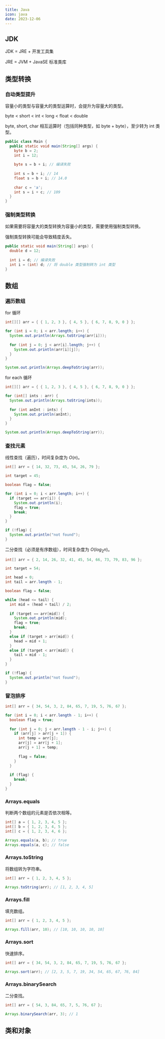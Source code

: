```yaml
---
title: Java
icon: java
date: 2023-12-06
---
```


## JDK

JDK = JRE + 开发工具集

JRE = JVM + JavaSE 标准类库

## 类型转换

### 自动类型提升

容量小的类型与容量大的类型运算时，会提升为容量大的类型。

byte < short < int < long < float < double

byte, short, char 相互运算时（包括同种类型，如 byte + byte），至少转为 int 类型。

```java
public class Main {
  public static void main(String[] args) {
    byte b = 2;
    int i = 12;
    
    byte s = b + i; // 编译失败
    
    int s = b + i; // 14
    float s = b + i; // 14.0
    
    char c = 'a';
    int s = i + c; // 109
  }
}
```

### 强制类型转换

如果需要将容量大的类型转换为容量小的类型，需要使用强制类型转换。

强制类型转换可能会导致精度丢失。	

```java
public static void main(String[] args) {
  double d = 12;
  
  int i = d; // 编译失败
  int i = (int) d; // 将 double 类型强制转为 int 类型
}
```

## 数组

### 遍历数组

for 循环

```java
int[][] arr = { { 1, 2, 3 }, { 4, 5 }, { 6, 7, 8, 9, 0 } };

for (int i = 0; i < arr.length; i++) {
  System.out.println(Arrays.toString(arr[i]));
  
  for (int j = 0; j < arr[i].length; j++) {
    System.out.println(arr[i][j]);
  }
}

System.out.println(Arrays.deepToString(arr));
```

for each 循环

```java
int[][] arr = { { 1, 2, 3 }, { 4, 5 }, { 6, 7, 8, 9, 0 } };

for (int[] ints : arr) {
  System.out.println(Arrays.toString(ints));
  
  for (int anInt : ints) {
    System.out.println(anInt);
  }
}

System.out.println(Arrays.deepToString(arr));
```

### 查找元素

线性查找（遍历），时间复杂度为 $O(n)$。

```java
int[] arr = { 14, 32, 73, 45, 54, 26, 79 };

int target = 45;

boolean flag = false;

for (int i = 0; i < arr.length; i++) {
  if (target == arr[i]) {
    System.out.println(i);
    flag = true;
    break;
  }
}

if (!flag) {
  System.out.println("not found");
}
```

二分查找（必须是有序数组），时间复杂度为 $O(log_2n)$。

```java
int[] arr = { 2, 14, 26, 32, 41, 45, 54, 66, 73, 79, 83, 96 };

int target = 54;

int head = 0;
int tail = arr.length - 1;

boolean flag = false;

while (head <= tail) {
  int mid = (head + tail) / 2;
  
  if (target == arr[mid]) {
    System.out.println(mid);
    flag = true;
    break;
  }
  else if (target > arr[mid]) {
    head = mid + 1;
  }
  else if (target < arr[mid]) {
    tail = mid - 1;
  }
}

if (!flag) {
  System.out.println("not found");
}
```

### 冒泡排序

```java
int[] arr = { 34, 54, 3, 2, 84, 65, 7, 19, 5, 76, 67 };

for (int i = 0; i < arr.length - 1; i++) {
  boolean flag = true;
  
  for (int j = 0; j < arr.length - 1 - i; j++) {
    if (arr[j] > arr[j + 1]) {
      int temp = arr[j];
      arr[j] = arr[j + 1];
      arr[j + 1] = temp;
      
      flag = false;
    }
  }
  
  if (flag) {
    break;
  }
}
```

### Arrays.equals

判断两个数组的元素是否依次相等。

```java
int[] a = { 1, 2, 3, 4, 5 };
int[] b = { 1, 2, 3, 4, 5 };
int[] c = { 1, 2, 3, 4, 6 };

Arrays.equals(a, b); // true
Arrays.equals(a, c); // false
```

### Arrays.toString

将数组转为字符串。

```java
int[] arr = { 1, 2, 3, 4, 5 };

Arrays.toString(arr); // [1, 2, 3, 4, 5]
```

### Arrays.fill

填充数组。

```java
int[] arr = { 1, 2, 3, 4, 5 };

Arrays.fill(arr, 10); // [10, 10, 10, 10, 10]
```

### Arrays.sort

快速排序。

```java
int[] arr = { 34, 54, 3, 2, 84, 65, 7, 19, 5, 76, 67 };

Arrays.sort(arr); // [2, 3, 5, 7, 19, 34, 54, 65, 67, 76, 84]
```

### Arrays.binarySearch

二分查找。

```java
int[] arr = { 54, 3, 84, 65, 7, 5, 76, 67 };

Arrays.binarySearch(arr, 3); // 1
```

## 类和对象

